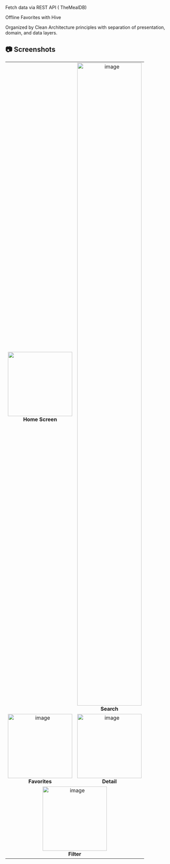 <p>Fetch data via REST API ( TheMealDB)</p>
<p>Offline Favorites with Hive</p>
<p>Organized by Clean Architecture principles with separation of presentation, domain, and data layers.</p>
<h2>📷 Screenshots</h2>
<table>
  <tr>
    <td align="center">
    <img width="200' alt="image" src="https://github.com/user-attachments/assets/529d1eea-c1f9-49d8-86b7-60e224a49c9d" />
<br/>
      <strong>Home Screen</strong>
    </td>
    <td align="center">
     <img width="200" height="2001" alt="image" src="https://github.com/user-attachments/assets/cdaa7524-c1d7-4f89-b32e-1b0a78e9c292" />
<br/>
      <strong>Search</strong>
    </td>
  </tr>
  <tr>
    <td align="center">
    <img width="200" alt="image" src="https://github.com/user-attachments/assets/01dcefa2-3ce6-454b-80c3-e4361fec4bf9" />
<br/>
      <strong> Favorites</strong>
    </td>
    <td align="center">
   <img width="200" alt="image" src="https://github.com/user-attachments/assets/15d66996-2984-4f81-b0ac-344cf87c9a4d" />
<br/>
      <strong>Detail</strong>
    </td>
  </tr>
  <tr>
    <td align="center" colspan="2">
   <img width="200"  alt="image" src="https://github.com/user-attachments/assets/2b621092-2dfb-455e-b0b2-78a5f973877e" />
<br/>
      <strong>Filter</strong>
    </td>
  </tr>
</table>


